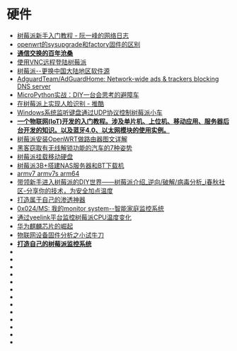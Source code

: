 # 硬件

*   [树莓派新手入门教程 - 阮一峰的网络日志](http://www.ruanyifeng.com/blog/2017/06/raspberry-pi-tutorial.html)
*   [openwrt的sysupgrade和factory固件的区别](https://www.cnblogs.com/simonid/p/6368111.html)
*   [**通信交换的百年沧桑**](https://mp.weixin.qq.com/s/4vGVg1_LP8HQJbC5fMthBw)
*   [使用VNC远程登陆树莓派](https://blog.csdn.net/u012952807/article/details/70225700)
*   [树莓派--更换中国大陆地区软件源](https://www.cnblogs.com/no-5/archive/2018/03/26/8652025.html)
*   [AdguardTeam/AdGuardHome: Network-wide ads & trackers blocking DNS server](https://github.com/AdguardTeam/AdGuardHome)
*   [MicroPython实战：DIY一台会思考的避障车](http://www.freebuf.com/geek/175732.html?utm_source=tuicool&utm_medium=referral)
*   [在树莓派上实现人脸识别 - 推酷](https://www.leiphone.com/news/201808/iMD2uYhqzQeN1tCZ.html?utm_source=tuicool&utm_medium=referral)
*   [Windows系统监听键盘通过UDP协议控制树莓派小车](http://www.freebuf.com/geek/178552.html?utm_source=tuicool&utm_medium=referral)
*   [**一个物联网(IoT)开发的入门教程。涉及单片机、上位机、移动应用、服务器后台开发的知识。以及蓝牙4.0、以太网模块的使用实例。**](https://github.com/nladuo/IoT-Firstep)
*   [树莓派安装OpenWRT做路由器图文详解](http://shumeipai.nxez.com/2016/06/26/raspberry-pi-install-openwrt-routers-do-detailed-graphics.html)
*   [黑客窃取有无线解锁功能的汽车的7种姿势](https://mp.weixin.qq.com/s?__biz=MjM5NjA0NjgyMA==&mid=2651071887&idx=3&sn=0d08739971cff25350cb10c503cb223c&chksm=bd1fb7048a683e127da416d9574d66a57167cdea0ccfa0a513fd7ae24ae8cc869ef254a1d025&mpshare=1&scene=23&srcid=1030ZJEoCOrDrA2IFIk5bo9z#rd)
*   [树莓派挂载移动硬盘](https://www.cnblogs.com/itlqs/p/6812448.html)
*   [树莓派3B+搭建NAS服务器和BT下载机](https://www.imwxz.com/guide/107.html)
*   [armv7 armv7s arm64](https://www.cnblogs.com/lxd2502/p/6140629.html)
*   [带领新手进入树莓派的DIY世界——树莓派介绍_逆向/破解/病毒分析_i春秋社区-分享你的技术，为安全加点温度](https://bbs.ichunqiu.com/thread-33080-1-1.html)
*   [打造属于自己的渗透神器](https://mp.weixin.qq.com/s?__biz=MzI5MDQ2NjExOQ==&mid=2247486595&idx=1&sn=913711d21b268bd76b38bb0e13c75b4e&chksm=ec1e3cabdb69b5bdeabb7573b2984d72c0b0b28507b53e283d89d753ad741400aca9aa1f929a&mpshare=1&scene=23&srcid=0212Pdkt50y0U60s9FewjPhE#rd)
*   [0x024/MS: 我的monitor system--智能家庭监控系统](https://github.com/0x024/MS)
*   [通过yeelink平台监控树莓派CPU温度变化](https://www.cnblogs.com/imfanqi/p/4419915.html)
*   [华为麒麟芯片的崛起](https://www.jianshu.com/p/bb63db72982a)
*   [物联网设备固件分析之小试牛刀](https://www.freebuf.com/articles/system/187668.html?utm_source=tuicool&utm_medium=referral)
*   [**打造自己的树莓派监控系统**](https://github.com/zhang0peter/raspberry-pi-monitor)
*   []()
*   []()
*   []()
*   []()
*   []()
*   []()
*   []()
*   []()
*   []()
*   []()
*   []()
*   []()
*   []()